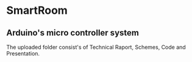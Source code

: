 # SmartRoom
## Arduino's micro controller system 

The uploaded folder consist's of Technical Raport, Schemes, Code and Presentation.
